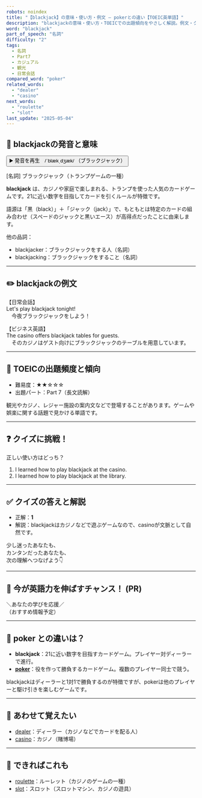 ```yaml
---
robots: noindex
title: "【blackjack】の意味・使い方・例文 ― pokerとの違い【TOEIC英単語】"
description: "blackjackの意味・使い方・TOEICでの出題傾向をやさしく解説。例文・クイズ付きでpokerとの違いもわかりやすく学べます。"
word: "blackjack"
part_of_speech: "名詞"
difficulty: "2"
tags:
  - 名詞
  - Part7
  - カジュアル
  - 観光
  - 日常会話
compared_word: "poker"
related_words:
  - "dealer"
  - "casino"
next_words:
  - "roulette"
  - "slot"
last_update: "2025-05-04"
---
```


## 🔰 blackjackの発音と意味

<button class="play-audio" onclick="playTTS('blackjack')">
  <span class="play-audio-main">
    ▶️ 発音を再生　/ˈblækˌdʒæk/
  </span>
  <span class="play-audio-sub">
    （ブラックジャック）
  </span>
</button>

[名詞] ブラックジャック（トランプゲームの一種）

**blackjack** は、カジノや家庭で楽しまれる、トランプを使った人気のカードゲームです。21に近い数字を目指してカードを引くルールが特徴です。

語源は「黒（black）」＋「ジャック（jack）」で、もともとは特定のカードの組み合わせ（スペードのジャックと黒いエース）が高得点だったことに由来します。

他の品詞：  
- blackjacker：ブラックジャックをする人（名詞）
- blackjacking：ブラックジャックをすること（名詞）

---

## ✏️ blackjackの例文

【日常会話】  
Let's play blackjack tonight!  
　今夜ブラックジャックをしよう！

【ビジネス英語】  
The casino offers blackjack tables for guests.  
　そのカジノはゲスト向けにブラックジャックのテーブルを用意しています。

---

## 🎯 TOEICの出題頻度と傾向

- 難易度：★★☆☆☆
- 出題パート：Part 7（長文読解）

観光やカジノ、レジャー施設の案内文などで登場することがあります。ゲームや娯楽に関する話題で見かける単語です。

---

## ❓ クイズに挑戦！

正しい使い方はどっち？

1. I learned how to play blackjack at the casino.  
2. I learned how to play blackjack at the library.

---

## ✅ クイズの答えと解説

- 正解：**1**
- 解説：blackjackはカジノなどで遊ぶゲームなので、casinoが文脈として自然です。

少し迷ったあなたも、  
カンタンだったあなたも、  
次の理解へつなげよう👇️

---

## 🚀 今が英語力を伸ばすチャンス！ (PR)

<div class="info-center">
＼あなたの学びを応援／<br>  
（おすすめ情報予定）
</div>

---

## 🤔  poker との違いは？

- **blackjack**：21に近い数字を目指すカードゲーム。プレイヤー対ディーラーで進行。
- **[poker](/word/poker)**：役を作って勝負するカードゲーム。複数のプレイヤー同士で競う。

blackjackはディーラーと1対1で勝負するのが特徴ですが、pokerは他のプレイヤーと駆け引きを楽しむゲームです。

---

## 🧩 あわせて覚えたい

- [dealer](/word/dealer)：ディーラー（カジノなどでカードを配る人）
- [casino](/word/casino)：カジノ（賭博場）

---

## 📖 できればこれも

- [roulette](/word/roulette)：ルーレット（カジノのゲームの一種）
- [slot](/word/slot)：スロット（スロットマシン、カジノの遊具）

<!-- cvid: aid34_bid37 -->
